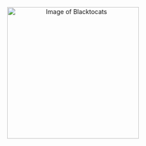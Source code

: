 <p align="center">
  <img src="https://octodex.github.com/images/blacktocats.png" alt="Image of Blacktocats" width='300' height='300' style="text-align:center;"/>
</p>
